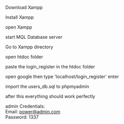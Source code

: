 Download Xampp

Install Xampp

open Xampp

start MQL Database server

Go to Xampp directory

open htdoc folder <br>

paste the login_register in the htdoc folder


open google then type 'localhost/login_register' enter


import the users_db.sql to phpmyadmin

after this everything should work perfectly

admin Credentials: <br>
Email: power@admin.com <br>
Password: 1337 <br>
